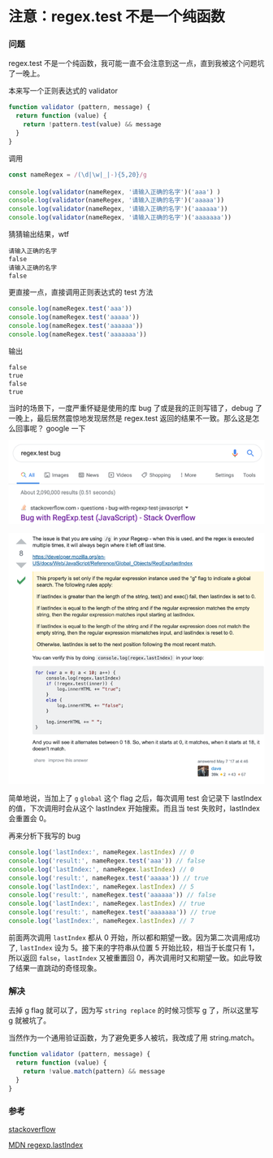 # 注意：regex.test 不是一个纯函数

### 问题

regex.test 不是一个纯函数，我可能一直不会注意到这一点，直到我被这个问题坑了一晚上。

本来写一个正则表达式的 validator

```js
function validator (pattern, message) {
  return function (value) {
    return !pattern.test(value) && message
  }
}
```

调用
```js
const nameRegex = /(\d|\w|_|-){5,20}/g

console.log(validator(nameRegex, '请输入正确的名字')('aaa') )
console.log(validator(nameRegex, '请输入正确的名字')('aaaaa'))
console.log(validator(nameRegex, '请输入正确的名字')('aaaaaa'))
console.log(validator(nameRegex, '请输入正确的名字')('aaaaaaa'))
```

猜猜输出结果，wtf
```
请输入正确的名字
false
请输入正确的名字
false
```

更直接一点，直接调用正则表达式的 test 方法
```js
console.log(nameRegex.test('aaa')) 
console.log(nameRegex.test('aaaaa'))
console.log(nameRegex.test('aaaaaa'))
console.log(nameRegex.test('aaaaaaa'))
```

输出
```
false
true
false
true
```

当时的场景下，一度严重怀疑是使用的库 bug 了或是我的正则写错了，debug 了一晚上，最后居然震惊地发现居然是 regex.test 返回的结果不一致。那么这是怎么回事呢？ google 一下

![](./images/regex.test不是一个纯函数/1.png)

![](./images/regex.test不是一个纯函数/2.png)

简单地说，当加上了 `g` `global` 这个 flag 之后，每次调用 test 会记录下 lastIndex 的值，下次调用时会从这个 lastIndex 开始搜索。而且当 test 失败时，lastIndex 会重置会 0。

再来分析下我写的 bug

```js
console.log('lastIndex:', nameRegex.lastIndex) // 0
console.log('result:', nameRegex.test('aaa')) // false
console.log('lastIndex:', nameRegex.lastIndex) // 0
console.log('result:', nameRegex.test('aaaaa')) // true
console.log('lastIndex:', nameRegex.lastIndex) // 5
console.log('result:', nameRegex.test('aaaaaa')) // false
console.log('lastIndex:', nameRegex.lastIndex) // true
console.log('result:', nameRegex.test('aaaaaaa')) // true
console.log('lastIndex:', nameRegex.lastIndex) // 7
```

前面两次调用 `lastIndex` 都从 0 开始，所以都和期望一致。因为第二次调用成功了, `lastIndex` 设为 5。接下来的字符串从位置 5 开始比较，相当于长度只有 1，所以返回 `false`，`lastIndex` 又被重置回 0，再次调用时又和期望一致。如此导致了结果一直跳动的奇怪现象。

### 解决

去掉 g flag 就可以了，因为写 `string replace` 的时候习惯写 g 了，所以这里写 g 就被坑了。

当然作为一个通用验证函数，为了避免更多人被坑，我改成了用 string.match。

```js
function validator (pattern, message) {
  return function (value) {
    return !value.match(pattern) && message
  }
}
```

### 参考

[stackoverflow](https://stackoverflow.com/questions/43827851/bug-with-regexp-test-javascript)

[MDN regexp.lastIndex](https://developer.mozilla.org/en-US/docs/Web/JavaScript/Reference/Global_Objects/RegExp/lastIndex)

